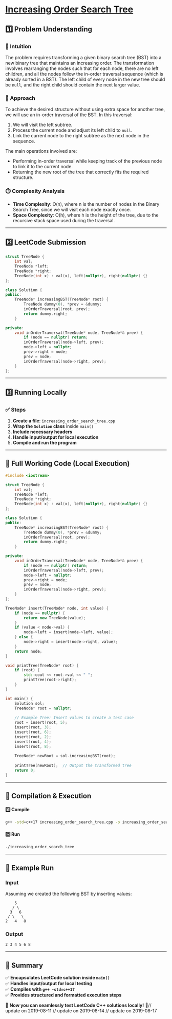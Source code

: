 # **[Increasing Order Search Tree](https://leetcode.com/problems/increasing-order-search-tree/description/)**  

## **1️⃣ Problem Understanding**  
### **📌 Intuition**  
The problem requires transforming a given binary search tree (BST) into a new binary tree that maintains an increasing order. The transformation involves rearranging the nodes such that for each node, there are no left children, and all the nodes follow the in-order traversal sequence (which is already sorted in a BST). The left child of every node in the new tree should be `null`, and the right child should contain the next larger value.

### **🚀 Approach**  
To achieve the desired structure without using extra space for another tree, we will use an in-order traversal of the BST. In this traversal:
1. We will visit the left subtree.
2. Process the current node and adjust its left child to `null`.
3. Link the current node to the right subtree as the next node in the sequence.

The main operations involved are:
- Performing in-order traversal while keeping track of the previous node to link it to the current node.
- Returning the new root of the tree that correctly fits the required structure.

### **⏱️ Complexity Analysis**  
- **Time Complexity**: O(n), where n is the number of nodes in the Binary Search Tree, since we will visit each node exactly once.
- **Space Complexity**: O(h), where h is the height of the tree, due to the recursive stack space used during the traversal.

---  

## **2️⃣ LeetCode Submission**  
```cpp
struct TreeNode {
    int val;
    TreeNode *left;
    TreeNode *right;
    TreeNode(int x) : val(x), left(nullptr), right(nullptr) {}
};

class Solution {
public:
    TreeNode* increasingBST(TreeNode* root) {
        TreeNode dummy(0), *prev = &dummy;
        inOrderTraversal(root, prev);
        return dummy.right;
    }

private:
    void inOrderTraversal(TreeNode* node, TreeNode*& prev) {
        if (node == nullptr) return;
        inOrderTraversal(node->left, prev);
        node->left = nullptr;
        prev->right = node;
        prev = node;
        inOrderTraversal(node->right, prev);
    }
};
```  

---  

## **3️⃣ Running Locally**  
### **✅ Steps**  
1. **Create a file**: `increasing_order_search_tree.cpp`  
2. **Wrap the `Solution` class** inside `main()`  
3. **Include necessary headers**  
4. **Handle input/output for local execution**  
5. **Compile and run the program**  

---  

## **📝 Full Working Code (Local Execution)**  
```cpp
#include <iostream>

struct TreeNode {
    int val;
    TreeNode *left;
    TreeNode *right;
    TreeNode(int x) : val(x), left(nullptr), right(nullptr) {}
};

class Solution {
public:
    TreeNode* increasingBST(TreeNode* root) {
        TreeNode dummy(0), *prev = &dummy;
        inOrderTraversal(root, prev);
        return dummy.right;
    }

private:
    void inOrderTraversal(TreeNode* node, TreeNode*& prev) {
        if (node == nullptr) return;
        inOrderTraversal(node->left, prev);
        node->left = nullptr;
        prev->right = node;
        prev = node;
        inOrderTraversal(node->right, prev);
    }
};

TreeNode* insert(TreeNode* node, int value) {
    if (node == nullptr) {
        return new TreeNode(value);
    }
    if (value < node->val) {
        node->left = insert(node->left, value);
    } else {
        node->right = insert(node->right, value);
    }
    return node;
}

void printTree(TreeNode* root) {
    if (root) {
        std::cout << root->val << " ";
        printTree(root->right);
    }
}

int main() {
    Solution sol;
    TreeNode* root = nullptr;
    
    // Example Tree: Insert values to create a test case
    root = insert(root, 5);
    insert(root, 3);
    insert(root, 6);
    insert(root, 2);
    insert(root, 4);
    insert(root, 8);
    
    TreeNode* newRoot = sol.increasingBST(root);
    
    printTree(newRoot);  // Output the transformed tree 
    return 0;
}
```  

---  

## **🔧 Compilation & Execution**  
#### **1️⃣ Compile**  
```bash
g++ -std=c++17 increasing_order_search_tree.cpp -o increasing_order_search_tree
```  

#### **2️⃣ Run**  
```bash
./increasing_order_search_tree
```  

---  

## **🎯 Example Run**  
### **Input**  
Assuming we created the following BST by inserting values:  
```
    5
   / \
  3   6
 / \   \
2   4   8
```
### **Output**  
```
2 3 4 5 6 8 
```  

---  

## **📌 Summary**  
✅ **Encapsulates LeetCode solution inside `main()`**  
✅ **Handles input/output for local testing**  
✅ **Compiles with `g++ -std=c++17`**  
✅ **Provides structured and formatted execution steps**  

🚀 **Now you can seamlessly test LeetCode C++ solutions locally!** 🚀// update on 2019-08-11
// update on 2019-08-14
// update on 2019-08-17
